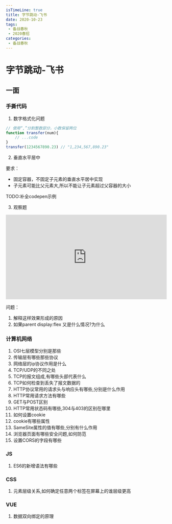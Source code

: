 ```yaml
---
isTimeLine: true
title: 字节跳动-飞书
date: 2020-10-23
tags:
 - 备战春秋
 - 2020春招
categories:
 - 备战春秋
---
```

# 字节跳动-飞书

## 一面

### 手撕代码
1. 数字格式化问题
```js
// 使用“,”分割整数部分，小数保留两位
function transfer(num){
    // ...code
}
transfer(1234567890.23) // "1,234,567,890.23"
```

2. 垂直水平居中

要求：
* 固定容器，不固定子元素的垂直水平居中实现
* 子元素可能比父元素大,所以不能让子元素超过父容器的大小

TODO:补全codepen示例

3. 观察题

<iframe height="265" style="width: 100%;" scrolling="no" title="mxZKmE" src="https://codepen.io/MicroMao/embed/mxZKmE?height=265&theme-id=dark&default-tab=css,result" frameborder="no" loading="lazy" allowtransparency="true" allowfullscreen="true">
  See the Pen <a href='https://codepen.io/MicroMao/pen/mxZKmE'>mxZKmE</a> by Micro
  (<a href='https://codepen.io/MicroMao'>@MicroMao</a>) on <a href='https://codepen.io'>CodePen</a>.
</iframe>

问题：
1. 解释这样效果形成的原因
2. 如果parent display:flex 又是什么情况?为什么

### 计算机网络
1. OSI七层模型分别是那些
2. 传输层有哪些那些协议
3. 网络层的ip协议作用是什么
4. TCP/UDP的不同之处
5. TCP的报文组成,有哪些头部代表什么
6. TCP如何检查到丢失了报文数据的
7. HTTP协议常用的请求头与响应头有哪些,分别是什么作用
8. HTTP常用请求方法有哪些
9. GET与POST区别
10. HTTP常用状态码有哪些,304与403的区别在哪里
11. 如何设置cookie
12. cookie有哪些属性
13. SameSite属性的值有哪些,分别有什么作用
14. 浏览器页面有哪些安全问题,如何防范
15. 设置CORS的字段有哪些

### JS
1. ES6的新增语法有哪些

### CSS
1. 元素层级关系,如何确定任意两个标签在屏幕上的谁层级更高

### VUE
1. 数据双向绑定的原理

<comment/>
